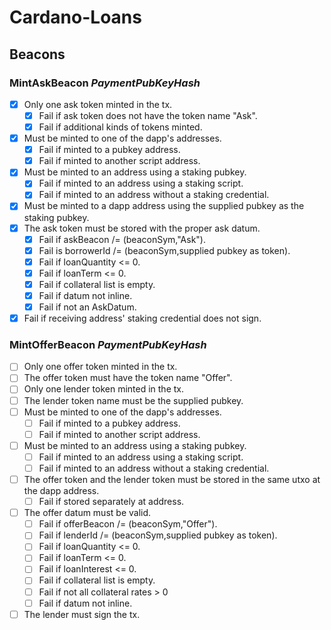 # Cardano-Loans

## Beacons

### MintAskBeacon *PaymentPubKeyHash*
- [x] Only one ask token minted in the tx.
  - [x] Fail if ask token does not have the token name "Ask".
  - [x] Fail if additional kinds of tokens minted.
- [x] Must be minted to one of the dapp's addresses.
  - [x] Fail if minted to a pubkey address.
  - [x] Fail if minted to another script address.
- [x] Must be minted to an address using a staking pubkey.
  - [x] Fail if minted to an address using a staking script.
  - [x] Fail if minted to an address without a staking credential.
- [x] Must be minted to a dapp address using the supplied pubkey as the staking pubkey.
- [x] The ask token must be stored with the proper ask datum.
  - [x] Fail if askBeacon /= (beaconSym,"Ask").
  - [x] Fail is borrowerId /= (beaconSym,supplied pubkey as token).
  - [x] Fail if loanQuantity <= 0.
  - [x] Fail if loanTerm <= 0.
  - [x] Fail if collateral list is empty.
  - [x] Fail if datum not inline.
  - [x] Fail if not an AskDatum.
- [x] Fail if receiving address' staking credential does not sign.

### MintOfferBeacon *PaymentPubKeyHash*
- [ ] Only one offer token minted in the tx.
- [ ] The offer token must have the token name "Offer".
- [ ] Only one lender token minted in the tx.
- [ ] The lender token name must be the supplied pubkey.
- [ ] Must be minted to one of the dapp's addresses.
  - [ ] Fail if minted to a pubkey address.
  - [ ] Fail if minted to another script address.
- [ ] Must be minted to an address using a staking pubkey.
  - [ ] Fail if minted to an address using a staking script.
  - [ ] Fail if minted to an address without a staking credential.
- [ ] The offer token and the lender token must be stored in the same utxo at the dapp address.
  - [ ] Fail if stored separately at address.
- [ ] The offer datum must be valid.
  - [ ] Fail if offerBeacon /= (beaconSym,"Offer").
  - [ ] Fail if lenderId /= (beaconSym,supplied pubkey as token).
  - [ ] Fail if loanQuantity <= 0.
  - [ ] Fail if loanTerm <= 0.
  - [ ] Fail if loanInterest <= 0.
  - [ ] Fail if collateral list is empty.
  - [ ] Fail if not all collateral rates > 0
  - [ ] Fail if datum not inline.
- [ ] The lender must sign the tx.
